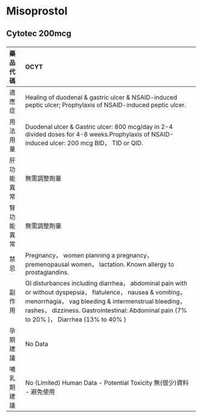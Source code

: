 # Misoprostol

## Cytotec 200mcg

##### 

| 藥品代碼   | OCYT                                                                                                                                                                                                                                                               |
|:-----------|:-------------------------------------------------------------------------------------------------------------------------------------------------------------------------------------------------------------------------------------------------------------------|
| 適應症     | Healing of duodenal & gastric ulcer & NSAID-induced peptic ulcer; Prophylaxis of NSAID-induced peptic ulcer.                                                                                                                                                       |
| 用法用量   | Duodenal ulcer & Gastric ulcer: 800 mcg/day in 2-4 divided doses for 4-8 weeks.Prophylaxis of NSAID-induced ulcer: 200 mcg BID， TID or QID.                                                                                                                       |
| 肝功能異常 | 無需調整劑量                                                                                                                                                                                                                                                       |
| 腎功能異常 | 無需調整劑量                                                                                                                                                                                                                                                       |
| 禁忌       | Pregnancy， women planning a pregnancy， premenopausal women， lactation. Known allergy to prostaglandins.                                                                                                                                                         |
| 副作用     | GI disturbances including diarrhea， abdominal pain with or without dyspepsia， flatulence， nausea & vomiting， menorrhagia， vag bleeding & intermenstrual bleeding， rashes， dizziness. Gastrointestinal: Abdominal pain (7% to 20% )， Diarrhea (13% to 40% ) |
| 孕期建議   | No Data                                                                                                                                                                                                                                                            |
| 哺乳期建議 | No (Limited) Human Data - Potential Toxicity 無(很少)資料 - 避免使用                                                                                                                                                                                               |

